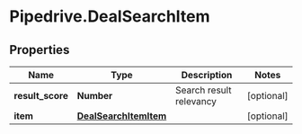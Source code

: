 # Pipedrive.DealSearchItem

## Properties

Name | Type | Description | Notes
------------ | ------------- | ------------- | -------------
**result_score** | **Number** | Search result relevancy | [optional] 
**item** | [**DealSearchItemItem**](DealSearchItemItem.md) |  | [optional] 


